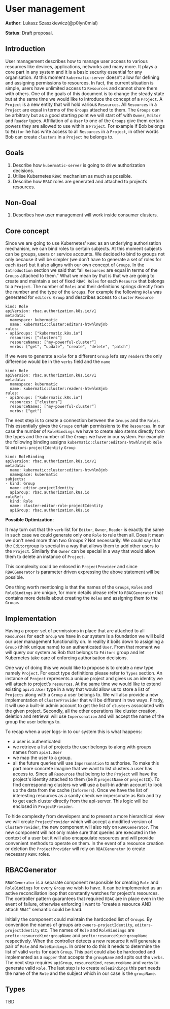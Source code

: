 # User management
**Author**: Lukasz Szaszkiewicz(@p0lyn0mial)

**Status**: Draft proposal.

## Introduction

User management describes how to manage user access to various resources like devices, applications, networks and many more. It plays a core part in any system and it is a basic security essential for any organisation. At this moment `kubermatic-server` doesn’t allow for defining and assigning permissions to resources. In fact, the current situation is simple, users have unlimited access to `Resources` and cannot share them with others. One of the goals of this document is to change the steady state but at the same time we would like to introduce the concept of a `Project`. A `Project` is a new entity that will hold various `Resources`.  All `Resources` in a `Project` are equal in terms of the `Groups` attached to them. The `Groups` can be arbitrary but as a good starting point we will start off with `Owner`, `Editor` and `Reader` types. Affiliation of a `User` to one of the `Groups` give them certain powers they are allowed to use within a `Project`.  For example if Bob belongs to `Editor` he has write access to all `Resources` in a `Project`, in other words Bob can create `clusters` in a `Project` he belongs to.


## Goals
1. Describe how `kubermatic-server` is going to drive authorization decisions.
2. Utilise Kubernetes `RBAC` mechanism as much as possible.
3. Describe how `RBAC` roles are generated and attached to project’s resources.

## Non-Goal
1. Describes how user management will work inside consumer clusters.


## Core concept

Since we are going to use Kubernetes' `RBAC` as an underlying authorisation mechanism, we can bind roles to certain subjects. At this moment subjects can be groups, users or service accounts. We decided to bind to groups not only because it will be simpler (we don’t have to generate a set of roles for each `User`) but it also aligns with our own concept of `Groups`. In the `Introduction` section we said that “all `Resources` are equal in terms of the `Groups` attached to them.” What we mean by that is that we are going to create and maintain a set of fixed `RBAC Roles` for each `Resource` that belongs to a `Project`.  The number of `Roles` and their definitions springs directly from the number and the type of the `Groups`. For example the following `Role` was generated for `editors Group` and describes access to `cluster` `Resource`

```
kind: Role
apiVersion: rbac.authorization.k8s.io/v1
metadata:
  namespace: kubermatic
  name: kubermatic:cluster:editors-htwhln8jnb
rules:
- apiGroups: ["kubermatic.k8s.io"]
  resources: [“clusters”]
  resourceNames: ["my-powerful-cluster“]
  verbs: ["get", “update”, "create", "delete", "patch"]
```

If we were to generate a `Role` for a different `Group` let’s say `readers` the only difference would be in the `verbs` field and the `name`

```
kind: Role
apiVersion: rbac.authorization.k8s.io/v1
metadata:
  namespace: kubermatic
  name: kubermatic:cluster:readers-htwhln8jnb
rules:
- apiGroups: ["kubermatic.k8s.io"]
  resources: [“clusters”]
  resourceNames: ["my-powerful-cluster“]
  verbs: ["get"]
```

The next step is to create a connection between the `Groups` and the `Roles`. This essentially gives the `Groups` certain permissions to the `Resources`. In our case the number of `RoleBindings`  we have to create also stems directly from the types and the number of the `Groups` we have in our system. For example the following binding assigns `kubermatic:cluster:editors-htwhln8jnb` `Role` to `editors-projectIdentity` `Group`

```
kind: RoleBinding
apiVersion: rbac.authorization.k8s.io/v1
metadata:
  name: kubermatic:cluster:editors-htwhln8jnb
  namespace: kubermatic
subjects:
- kind: Group
  name: editor-projectIdentity
  apiGroup: rbac.authorization.k8s.io
roleRef:
  kind: Role
  name: cluster-editor-role-projectIdentity
  apiGroup: rbac.authorization.k8s.io

```

**Possible Optimization**:

It may turn out that the `verb` list for `Editor`, `Owner`, `Reader` is exactly the same in such case we could generate only one `Role` to rule them all.
Does it mean we don't need more than two Groups ? Not necessarily.
We could say that the `Editor`group is special in a way that allows them to add other users to the `Project`.
Similarly the `Owner` can be special in a way that would allow them to delete an instance of  `Project`.

This complexity could be enlosed in `ProjectProvider` and since `RBACGenerator` is parameter driven expressing the above statement will be possible.

One thing worth mentioning is that the names of the `Groups`, `Roles` and `RoleBindings` are unique, for more details please refer to `RBACGenerator` that contains more details about creating the `Roles` and assigning them to the `Groups`


## Implementation

Having a proper set of permissions in place that are attached to all `Resources` for each `Group` we have in our system is a foundation we will build our user management functionality on. In reality it boils down to assigning a `Group` (think unique name) to an authenticated `User`. From that moment we will query our system as Bob that belongs  to `Editors` group and let Kubernetes take care of enforcing authorisation decisions.

One way of doing this we would like to propose is to create a new type namely `Project`. For exact type definitions please refer to `Types` section. An instance of `Project` represents a unique project
and gives us an identity we will attach to project’s `resources`. At the same time we would like to extend existing `apiv1.User` type in a way that would allow us to store a list of `Projects` along with a `Group` a user belongs to. We will also provide a new implementation of `ClusterProvider` that will be different in two ways. Firstly, it will use a built-in admin account to get the list of `clusters` associated with the given project. Secondly, all the other operations like cluster creation, deletion and retrieval will use `Impersonation` and will accept the name of the group the user belongs to.

To recap when a user logs-in to our system this is what happens:
- a user is authenticated
- we retrieve a list of projects the user belongs to along with groups names from `apiv1.User`
- we map the user to a group.
- all the future queries will use `Impersonation` to authorise. To make this part more concrete imagine that we want to list clusters a user has access to. Since all `Resources` that belong to the `Project` will have the project's identity attached to them (be it `projectName` or `projectID`).
To find corresponding clusters we will use a built-in admin account to look up the data from the cache (`Informers`). Once we have the list of interesting resources as a sanity check we impersonate as Bob and try to get each cluster directly from the api-server. This logic will be enclosed in `ProjectProvider`.


To hide complexity from developers and to present a more hierarchical view we will create `ProjectProvider` which will accept a modified version of `ClusterProvider`, the new component will also rely on `RBACGenerator`.  The new component will not only make sure that queries are executed in the context of a user but it will also encapsulate resources and will provide convenient methods to operate on them. In the event of a resource creation or deletion the `ProjectProvider` will rely on `RBACGenerator` to create necessary `RBAC` roles.

## RBACGenerator
`RBACGenerator` is a separate component responsible for creating `Role` and `RoleBindings` for every `Group` we wish to have. It can be implemented as an active
reconciliation loop that constantly watches for project's resources. The controller pattern guarantees that required `RBAC` are in place
even in the event of failure, otherwise enforcing I want to "create a resource AND attach `RBAC`" semantic could be hard.

Initially the component could maintain the hardcoded list of `Groups`. By convention the names of groups are `owners-projectIdentity`, `editors-projectIdentity` etc.
The names of `Role` and `RoleBindings` are `prefix:resourceKind:groupName` and `prefix:resourceKind:groupName` respectively.
When the controller detects a new resource it will generate a pair of `Role` and `RoleBindings`. In order to do this it needs to determine
the list of valid `verbs` for each `Group`. This part could also be hardcoded and implemented as a `mapper` that accepts the `groupName` and spits out the `verbs`.
The next step requires `apiGroup`, `resourceKind`, `resourceName` and `verbs` to generate valid `Role`. The last step is to create `RoleBindings` this part
needs the name of the `Role` and the subject which in our case is the `groupName`.


## Types
TBD
